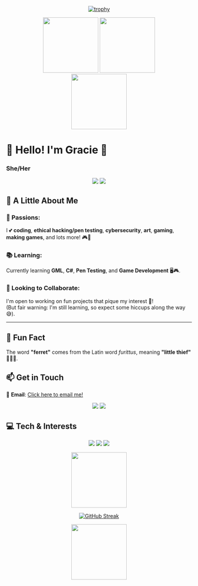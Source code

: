 
<div align="center">
  
  [![trophy](https://github-profile-trophy.vercel.app/?username=Ann-MarieDev&theme=dracula&margin-w=5)](https://github.com/Ann-MarieDev/github-profile-trophy)
</div>

<div align="center">
  <a>
    <img height="150" src="https://github-readme-stats.vercel.app/api?username=Ann-MarieDev&show_icons=true&theme=dracula" />
  </a>
  
  <a>
    <img height="150" src="https://github-readme-stats.vercel.app/api/top-langs/?username=Ann-MarieDev&layout=compact&size_weight=0.5&count_weight=0.5&theme=dracula&exclude_repo=GRAVITY-FALLS-thisisnotawebsitedotcom-code-unminify-beautify&hide_progress=true&langs_count=8" />
  </a>
</div>

<div align="center">
  <a href="https://github.com/Ann-MarieDev/silverfoxstudios">
    <img height="150" src="https://github-readme-stats.vercel.app/api/pin/?username=Ann-MarieDev&repo=silverfoxstudios&theme=dracula" />
  </a>
</div>

# 🌸 Hello! I'm Gracie 🌸  
### She/Her  
<p align="center">
  <img src="https://img.shields.io/badge/IT%20Bench%20Tech-Fixing%20Computers-0c88c1?style=flat&logo=tools&logoColor=white" /> 
  <img src="https://img.shields.io/badge/Aspiring-Pen%20Tester-ff69b4?style=flat&logo=hackthebox&logoColor=white" />
</p>

## 🎨 A Little About Me  
### 🌟 Passions:  
I 💕 **coding**, **ethical hacking/pen testing**, **cybersecurity**, **art**, **gaming**, **making games**, and lots more! 🎮🎨  

### 📚 Learning:  
Currently learning **GML**, **C#**, **Pen Testing**, and **Game Development** 🖥️🎮.  

### 🤝 Looking to Collaborate:  
I'm open to working on fun projects that pique my interest 🌈!  
(But fair warning: I'm still learning, so expect some hiccups along the way 😅).  

---

## 🐾 Fun Fact  
The word **"ferret"** comes from the Latin word *furittus*, meaning **"little thief"** 🕵️‍♀️✨.

## 📫 Get in Touch  
💌 **Email**: [Click here to email me!](mailto:graciehutchins200@gmail.com)  

<p align="center">
  <img src="https://img.shields.io/badge/Animals-Love%20Foxes%20%26%20Ferrets-orange?style=flat&logo=leaflet&logoColor=white" /> 
  <img src="https://img.shields.io/badge/Hobbies-Roller%20Skating%20%26%20Art-pink?style=flat&logo=artstation&logoColor=white" />
</p>

## 💻 Tech & Interests  
<p align="center">
  <img src="https://img.shields.io/badge/Code-Learning%20GML%20%7C%20C%23-blueviolet?style=flat&logo=gamemaker&logoColor=white" />
  <img src="https://img.shields.io/badge/Hacking-Ethical%20%7C%20Pen%20Testing-green?style=flat&logo=hackthebox&logoColor=white" /> 
  <img src="https://img.shields.io/badge/Gaming-Developer%20%26%20Player-black?style=flat&logo=steam&logoColor=white" />
</p>

<div align="center">
  
  <img height="150" src="https://i.pinimg.com/originals/05/59/94/05599424bb5a1b7819956d0288559697.gif" />

 [![GitHub Streak](https://github-readme-streak-stats.herokuapp.com?user=Ann-MarieDev&theme=dracula)](https://git.io/streak-stats)
 
 <img height="150" src="https://i.pinimg.com/originals/05/59/94/05599424bb5a1b7819956d0288559697.gif" />
 </div>

<!---
Ann-MarieDev/AJ is a ✨ special ✨ repository because its `README.md` (this file) appears on your GitHub profile.
You can click the Preview link to take a look at your changes.
--->
